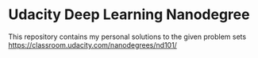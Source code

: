 # Udacity Deep Learning Nanodegree 

This repository contains my personal solutions to the given problem sets
https://classroom.udacity.com/nanodegrees/nd101/
